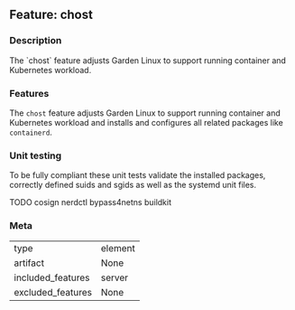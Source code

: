## Feature: chost
### Description
<website-feature>
The `chost` feature adjusts Garden Linux to support running container and Kubernetes workload.
</website-feature>

### Features
The `chost` feature adjusts Garden Linux to support running container and Kubernetes workload and installs and configures all related packages like `containerd`.

### Unit testing
To be fully compliant these unit tests validate the installed packages, correctly defined suids and sgids as well as the systemd unit files.

TODO
cosign
nerdctl
bypass4netns
buildkit

### Meta
|||
|---|---|
|type|element|
|artifact|None|
|included_features|server|
|excluded_features|None|
